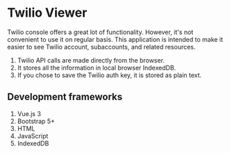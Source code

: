# Twilio Viewer
Twilio console offers a great lot of functionality. However, it's not convenient to use it on regular basis. This application is intended to make it easier to see Twilio account, subaccounts, and related resources. 

1. Twilio API calls are made directly from the browser.
1. It stores all the information in local browser IndexedDB.
1. If you chose to save the Twilio auth key, it is stored as plain text.

## Development frameworks
1. Vue.js 3
2. Bootstrap 5+
3. HTML
4. JavaScript
5. IndexedDB
